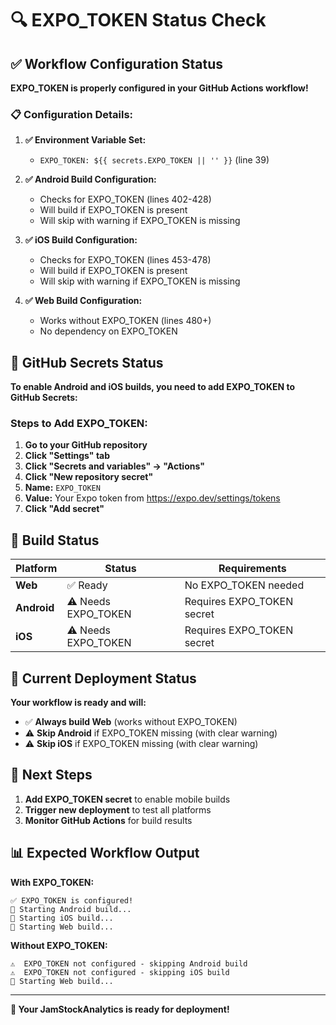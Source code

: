 # 🔍 EXPO_TOKEN Status Check

## ✅ Workflow Configuration Status

**EXPO_TOKEN is properly configured in your GitHub Actions workflow!**

### 📋 Configuration Details:

1. **✅ Environment Variable Set:**
   - `EXPO_TOKEN: ${{ secrets.EXPO_TOKEN || '' }}` (line 39)

2. **✅ Android Build Configuration:**
   - Checks for EXPO_TOKEN (lines 402-428)
   - Will build if EXPO_TOKEN is present
   - Will skip with warning if EXPO_TOKEN is missing

3. **✅ iOS Build Configuration:**
   - Checks for EXPO_TOKEN (lines 453-478)
   - Will build if EXPO_TOKEN is present
   - Will skip with warning if EXPO_TOKEN is missing

4. **✅ Web Build Configuration:**
   - Works without EXPO_TOKEN (lines 480+)
   - No dependency on EXPO_TOKEN

## 🔧 GitHub Secrets Status

**To enable Android and iOS builds, you need to add EXPO_TOKEN to GitHub Secrets:**

### Steps to Add EXPO_TOKEN:

1. **Go to your GitHub repository**
2. **Click "Settings" tab**
3. **Click "Secrets and variables" → "Actions"**
4. **Click "New repository secret"**
5. **Name:** `EXPO_TOKEN`
6. **Value:** Your Expo token from https://expo.dev/settings/tokens
7. **Click "Add secret"**

## 📱 Build Status

| Platform | Status | Requirements |
|----------|--------|--------------|
| **Web** | ✅ Ready | No EXPO_TOKEN needed |
| **Android** | ⚠️ Needs EXPO_TOKEN | Requires EXPO_TOKEN secret |
| **iOS** | ⚠️ Needs EXPO_TOKEN | Requires EXPO_TOKEN secret |

## 🚀 Current Deployment Status

**Your workflow is ready and will:**

- ✅ **Always build Web** (works without EXPO_TOKEN)
- ⚠️ **Skip Android** if EXPO_TOKEN missing (with clear warning)
- ⚠️ **Skip iOS** if EXPO_TOKEN missing (with clear warning)

## 🎯 Next Steps

1. **Add EXPO_TOKEN secret** to enable mobile builds
2. **Trigger new deployment** to test all platforms
3. **Monitor GitHub Actions** for build results

## 📊 Expected Workflow Output

**With EXPO_TOKEN:**
```
✅ EXPO_TOKEN is configured!
🚀 Starting Android build...
🚀 Starting iOS build...
🚀 Starting Web build...
```

**Without EXPO_TOKEN:**
```
⚠️  EXPO_TOKEN not configured - skipping Android build
⚠️  EXPO_TOKEN not configured - skipping iOS build
🚀 Starting Web build...
```

---

**🎉 Your JamStockAnalytics is ready for deployment!**
